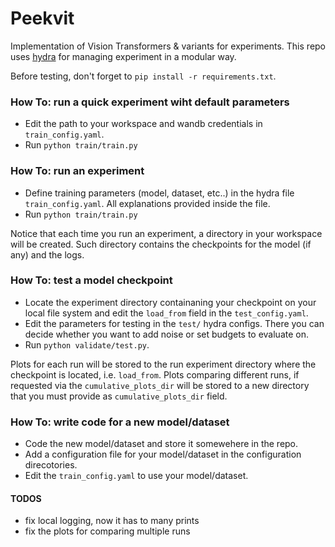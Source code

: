 # Peekvit
Implementation of Vision Transformers & variants for experiments.
This repo uses [hydra](https://hydra.cc/) for managing experiment in a modular way.

Before testing, don't forget to `pip install -r requirements.txt`.

### How To: run a quick experiment wiht default parameters
- Edit the path to your workspace and wandb credentials in `train_config.yaml`. 
- Run `python train/train.py` 


### How To: run an experiment
- Define training parameters (model, dataset, etc..) in the hydra file `train_config.yaml`. All explanations provided inside the file.
- Run `python train/train.py` 

Notice that each time you run an experiment, a directory in your workspace will be created. Such directory contains the checkpoints for the model (if any) and the logs. 

### How To: test a model checkpoint
- Locate the experiment directory containaning your checkpoint on your local file system and edit the `load_from` field in the `test_config.yaml`. 
- Edit the parameters for testing in the `test/` hydra configs. There you can decide whether you want to add noise or set budgets to evaluate on.
- Run  `python validate/test.py`. 

Plots for each run will be stored to the run experiment directory where the checkpoint is located, i.e. `load_from`. Plots comparing different runs, if requested via the  `cumulative_plots_dir` will be stored to a new directory that you must provide as `cumulative_plots_dir` field.

### How To: write code for a new model/dataset
- Code the new model/dataset and store it somewehere in the repo.
- Add a configuration file for your model/dataset in the configuration direcotories.
- Edit the `train_config.yaml` to use your model/dataset.


#### TODOS
- fix local logging, now it has to many prints
- fix the plots for comparing multiple runs
